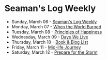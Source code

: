 # Seaman's Log Weekly

* Sunday, March 06 - [Seaman's Log Weekly](03-06)
* Monday, March 07 - [When the World Burned](03-07)
* Tuesday, March 08 - [Principles of Happiness](03-08)
* Wednesday, March 09 - [Days We Live](03-09)
* Thursday, March 10 - [Book & Blog List](03-10)
* Friday, March 11 - [Mid-life Journey](03-11)
* Saturday, March 12 - [Prepare for the Storm](03-12)
